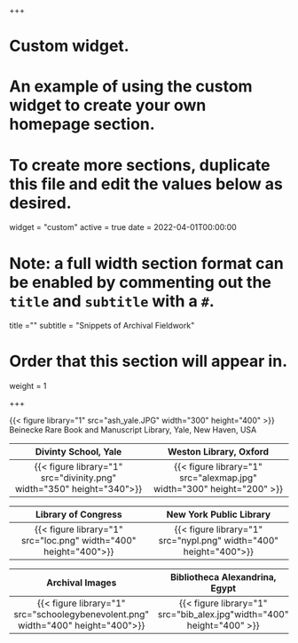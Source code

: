 +++
# Custom widget.
# An example of using the custom widget to create your own homepage section.
# To create more sections, duplicate this file and edit the values below as desired.
widget = "custom"
active = true
date = 2022-04-01T00:00:00

# Note: a full width section format can be enabled by commenting out the `title` and `subtitle` with a `#`.
title =""
subtitle = "Snippets of Archival Fieldwork"

# Order that this section will appear in.
weight = 1


+++

{{< figure library="1" src="ash_yale.JPG" width="300" height="400" >}}
Beinecke Rare Book and Manuscript Library, Yale, New Haven, USA

Divinty School, Yale | Weston Library, Oxford 
:-------------------------:|:-------------------------:
{{< figure library="1" src="divinity.png" width="350" height="340">}} | {{< figure library="1" src="alexmap.jpg" width="300" height="200" >}}    

Library of Congress | New York Public Library
:-------------------------:|:-------------------------:
{{< figure library="1" src="loc.png" width="400" height="400">}}| {{< figure library="1" src="nypl.png" width="400" height="400">}}

Archival Images |  Bibliotheca Alexandrina, Egypt  
:-------------------------:|:-------------------------:
{{< figure library="1" src="schoolegybenevolent.png" width="400" height="400">}}| {{< figure library="1" src="bib_alex.jpg"width="400" height="400" >}}
